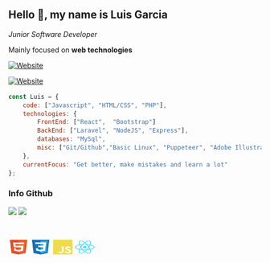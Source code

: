 <h2>Hello 👋, my name is Luis Garcia</h2>
<p><em>Junior Software Developer</em></p>
<p>Mainly focused on <strong>web technologies</strong></p>

[![Website](https://img.shields.io/website?up_message=luichgar&up_color=green&url=https%3A%2F%2Fwww.linkedin.com%2F&style=flat-sqare&logo=Linkedin&logoColor=green)](https://www.linkedin.com/)

[![Website](https://img.shields.io/website?up_message=placeholder&url=https%3A%2F%2Fexample.com%2F&style=flat-square&logo=Google-Chrome&logoColor=green)](https://example.com/)

```javascript
const Luis = {
    code: ["Javascript", "HTML/CSS", "PHP"],
    technologies: {
        FrontEnd: ["React",  "Bootstrap"]
        BackEnd: ["Laravel", "NodeJS", "Express"],
        databases: "MySql",
        misc: ["Git/Github","Basic Linux", "Puppeteer", "Adobe Illustrator"]
    },
    currentFocus: "Get better, make mistakes and learn a lot"
};
```

### Info Github
<div>
  <img height="180em"  src="https://github-readme-stats.vercel.app/api?username=luichgar&show_icons=true&theme=onedark&include_allcommits=true&count_private=true" />
    <img height="180em" src="https://github-readme-stats.vercel.app/api/top-langs/?username=luichgar&layout=compact&langs_count=16&theme=dark">
</div>

##

<div style="display: inline_block"><br>
  <img align="center" alt="Rafa-HTML" height="30" width="40" src="https://raw.githubusercontent.com/devicons/devicon/master/icons/html5/html5-original.svg">
  <img align="center" alt="Rafa-CSS" height="30" width="40" src="https://raw.githubusercontent.com/devicons/devicon/master/icons/css3/css3-original.svg">
  <img align="center" alt="Rafa-Js" height="30" width="40" src="https://raw.githubusercontent.com/devicons/devicon/master/icons/javascript/javascript-plain.svg">
  <img align="center" alt="Rafa-React" height="30" width="40" src="https://raw.githubusercontent.com/devicons/devicon/master/icons/react/react-original.svg">
</div>
